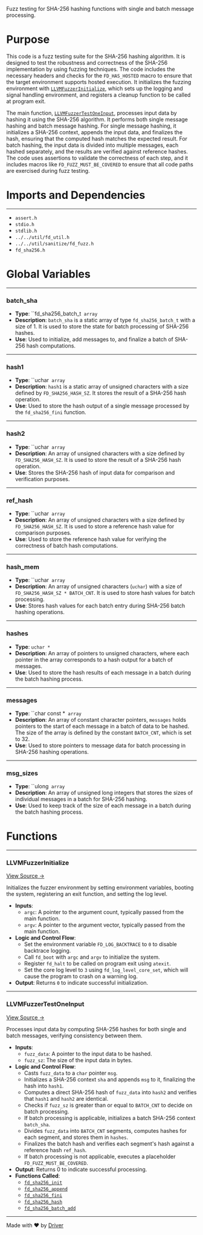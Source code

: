 <!--------------------------------------------------------------------------------->
<!-- IMPORTANT: This file is auto-generated by Driver (https://driver.ai). -------->
<!-- Manual edits may be overwritten on future commits. --------------------------->
<!--------------------------------------------------------------------------------->

Fuzz testing for SHA-256 hashing functions with single and batch message processing.

# Purpose
This code is a fuzz testing suite for the SHA-256 hashing algorithm. It is designed to test the robustness and correctness of the SHA-256 implementation by using fuzzing techniques. The code includes the necessary headers and checks for the `FD_HAS_HOSTED` macro to ensure that the target environment supports hosted execution. It initializes the fuzzing environment with [`LLVMFuzzerInitialize`](<#llvmfuzzerinitialize>), which sets up the logging and signal handling environment, and registers a cleanup function to be called at program exit.

The main function, [`LLVMFuzzerTestOneInput`](<#llvmfuzzertestoneinput>), processes input data by hashing it using the SHA-256 algorithm. It performs both single message hashing and batch message hashing. For single message hashing, it initializes a SHA-256 context, appends the input data, and finalizes the hash, ensuring that the computed hash matches the expected result. For batch hashing, the input data is divided into multiple messages, each hashed separately, and the results are verified against reference hashes. The code uses assertions to validate the correctness of each step, and it includes macros like `FD_FUZZ_MUST_BE_COVERED` to ensure that all code paths are exercised during fuzz testing.
# Imports and Dependencies

---
- `assert.h`
- `stdio.h`
- `stdlib.h`
- `../../util/fd_util.h`
- `../../util/sanitize/fd_fuzz.h`
- `fd_sha256.h`


# Global Variables

---
### batch\_sha
- **Type**: ``fd_sha256_batch_t` array`
- **Description**: `batch_sha` is a static array of type `fd_sha256_batch_t` with a size of 1. It is used to store the state for batch processing of SHA-256 hashes.
- **Use**: Used to initialize, add messages to, and finalize a batch of SHA-256 hash computations.


---
### hash1
- **Type**: ``uchar` array`
- **Description**: `hash1` is a static array of unsigned characters with a size defined by `FD_SHA256_HASH_SZ`. It stores the result of a SHA-256 hash operation.
- **Use**: Used to store the hash output of a single message processed by the `fd_sha256_fini` function.


---
### hash2
- **Type**: ``uchar` array`
- **Description**: An array of unsigned characters with a size defined by `FD_SHA256_HASH_SZ`. It is used to store the result of a SHA-256 hash operation.
- **Use**: Stores the SHA-256 hash of input data for comparison and verification purposes.


---
### ref\_hash
- **Type**: ``uchar` array`
- **Description**: An array of unsigned characters with a size defined by `FD_SHA256_HASH_SZ`. It is used to store a reference hash value for comparison purposes.
- **Use**: Used to store the reference hash value for verifying the correctness of batch hash computations.


---
### hash\_mem
- **Type**: ``uchar` array`
- **Description**: An array of unsigned characters (`uchar`) with a size of `FD_SHA256_HASH_SZ * BATCH_CNT`. It is used to store hash values for batch processing.
- **Use**: Stores hash values for each batch entry during SHA-256 batch hashing operations.


---
### hashes
- **Type**: `uchar *`
- **Description**: An array of pointers to unsigned characters, where each pointer in the array corresponds to a hash output for a batch of messages.
- **Use**: Used to store the hash results of each message in a batch during the batch hashing process.


---
### messages
- **Type**: ``char const *` array`
- **Description**: An array of constant character pointers, `messages` holds pointers to the start of each message in a batch of data to be hashed. The size of the array is defined by the constant `BATCH_CNT`, which is set to 32.
- **Use**: Used to store pointers to message data for batch processing in SHA-256 hashing operations.


---
### msg\_sizes
- **Type**: ``ulong` array`
- **Description**: An array of unsigned long integers that stores the sizes of individual messages in a batch for SHA-256 hashing.
- **Use**: Used to keep track of the size of each message in a batch during the batch hashing process.


# Functions

---
### LLVMFuzzerInitialize<!-- {{#callable:LLVMFuzzerInitialize}} -->
[View Source →](<../../../../../src/ballet/sha256/fuzz_sha256.c#L24>)

Initializes the fuzzer environment by setting environment variables, booting the system, registering an exit function, and setting the log level.
- **Inputs**:
    - `argc`: A pointer to the argument count, typically passed from the main function.
    - `argv`: A pointer to the argument vector, typically passed from the main function.
- **Logic and Control Flow**:
    - Set the environment variable `FD_LOG_BACKTRACE` to `0` to disable backtrace logging.
    - Call `fd_boot` with `argc` and `argv` to initialize the system.
    - Register `fd_halt` to be called on program exit using `atexit`.
    - Set the core log level to `3` using `fd_log_level_core_set`, which will cause the program to crash on a warning log.
- **Output**: Returns `0` to indicate successful initialization.


---
### LLVMFuzzerTestOneInput<!-- {{#callable:LLVMFuzzerTestOneInput}} -->
[View Source →](<../../../../../src/ballet/sha256/fuzz_sha256.c#L35>)

Processes input data by computing SHA-256 hashes for both single and batch messages, verifying consistency between them.
- **Inputs**:
    - `fuzz_data`: A pointer to the input data to be hashed.
    - `fuzz_sz`: The size of the input data in bytes.
- **Logic and Control Flow**:
    - Casts `fuzz_data` to a `char` pointer `msg`.
    - Initializes a SHA-256 context `sha` and appends `msg` to it, finalizing the hash into `hash1`.
    - Computes a direct SHA-256 hash of `fuzz_data` into `hash2` and verifies that `hash1` and `hash2` are identical.
    - Checks if `fuzz_sz` is greater than or equal to `BATCH_CNT` to decide on batch processing.
    - If batch processing is applicable, initializes a batch SHA-256 context `batch_sha`.
    - Divides `fuzz_data` into `BATCH_CNT` segments, computes hashes for each segment, and stores them in `hashes`.
    - Finalizes the batch hash and verifies each segment's hash against a reference hash `ref_hash`.
    - If batch processing is not applicable, executes a placeholder `FD_FUZZ_MUST_BE_COVERED`.
- **Output**: Returns 0 to indicate successful processing.
- **Functions Called**:
    - [`fd_sha256_init`](<fd_sha256.c.md#fd_sha256_init>)
    - [`fd_sha256_append`](<fd_sha256.c.md#fd_sha256_append>)
    - [`fd_sha256_fini`](<fd_sha256.c.md#fd_sha256_fini>)
    - [`fd_sha256_hash`](<fd_sha256.c.md#fd_sha256_hash>)
    - [`fd_sha256_batch_add`](<fd_sha256.h.md#fd_sha256_batch_add>)



---
Made with ❤️ by [Driver](https://www.driver.ai/)